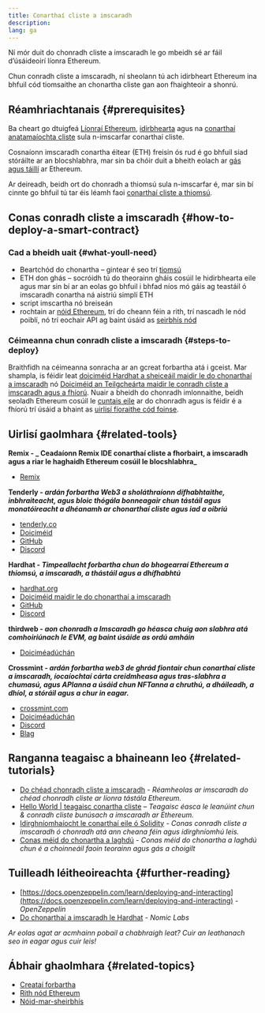 ```yaml
---
title: Conarthaí cliste a imscaradh
description:
lang: ga
---
```


Ní mór duit do chonradh cliste a imscaradh le go mbeidh sé ar fáil d’úsáideoirí líonra Ethereum.

Chun conradh cliste a imscaradh, ní sheolann tú ach idirbheart Ethereum ina bhfuil cód tiomsaithe an chonartha cliste gan aon fhaighteoir a shonrú.

## Réamhriachtanais {#prerequisites}

Ba cheart go dtuigfeá [Líonraí Ethereum](/developers/docs/networks/), [idirbhearta](/developers/docs/transactions/) agus na [ conarthaí anatamaíochta cliste](/developers/docs/smart-contracts/anatomy/) sula n-imscarfar conarthaí cliste.

Cosnaíonn imscaradh conartha éitear (ETH) freisin ós rud é go bhfuil siad stóráilte ar an blocshlabhra, mar sin ba chóir duit a bheith eolach ar [gás agus táillí](/developers/docs/gas/) ar Ethereum.

Ar deireadh, beidh ort do chonradh a thiomsú sula n-imscarfar é, mar sin bí cinnte go bhfuil tú tar éis léamh faoi [conarthaí cliste a thiomsú](/developers/docs/smart-contracts/compiling/).

## Conas conradh cliste a imscaradh {#how-to-deploy-a-smart-contract}

### Cad a bheidh uait {#what-youll-need}

- Beartchód do chonartha – gintear é seo trí [tiomsú](/developers/docs/smart-contracts/compiling/)
- ETH don ghás – socróidh tú do theorainn gháis cosúil le hidirbhearta eile agus mar sin bí ar an eolas go bhfuil i bhfad níos mó gáis ag teastáil ó imscaradh conartha ná aistriú simplí ETH
- script imscartha nó breiseán
- rochtain ar [nóid Ethereum](/developers/docs/nodes-and-clients/), trí do cheann féin a rith, trí nascadh le nód poiblí, nó trí eochair API ag baint úsáid as [seirbhís nód](/developers/docs/nodes-and-clients/nodes-as-a-service/)

### Céimeanna chun conradh cliste a imscaradh {#steps-to-deploy}

Braithfidh na céimeanna sonracha ar an gcreat forbartha atá i gceist. Mar shampla, is féidir leat [doiciméid Hardhat a sheiceáil maidir le do chonarthaí a imscaradh](https://hardhat.org/guides/deploying.html) nó [Doiciméid an Teilgcheárta maidir le conradh cliste a imscaradh agus a fhíorú](https://book.getfoundry.sh/forge/deploying). Nuair a bheidh do chonradh imlonnaithe, beidh seoladh Ethereum cosúil le [cuntais eile](/developers/docs/accounts/) ar do chonradh agus is féidir é a fhíorú trí úsáid a bhaint as [uirlisí fíoraithe cód foinse](/developers/docs/smart-contracts/verifying/#source-code-verification-tools).

## Uirlisí gaolmhara {#related-tools}

**Remix - _ Ceadaíonn Remix IDE conarthaí cliste a fhorbairt, a imscaradh agus a riar le haghaidh Ethereum cosúil le blocshlabhra_**

- [Remix](https://remix.ethereum.org)

**Tenderly - _ardán forbartha Web3 a sholáthraíonn dífhabhtaithe, inbhraiteacht, agus bloic thógála bonneagair chun tástáil agus monatóireacht a dhéanamh ar chonarthaí cliste agus iad a oibriú_**

- [tenderly.co](https://tenderly.co/)
- [Doiciméid](https://docs.tenderly.co/)
- [GitHub](https://github.com/Tenderly)
- [Discord](https://discord.gg/eCWjuvt)

**Hardhat - _Timpeallacht forbartha chun do bhogearraí Ethereum a thiomsú, a imscaradh, a thástáil agus a dhífhabhtú_**

- [hardhat.org](https://hardhat.org/getting-started/)
- [Doiciméid maidir le do chonarthaí a imscaradh](https://hardhat.org/guides/deploying.html)
- [GitHub](https://github.com/nomiclabs/hardhat)
- [Discord](https://discord.com/invite/TETZs2KK4k)

**thirdweb - _aon chonradh a Imscaradh go héasca chuig aon slabhra atá comhoiriúnach le EVM, ag baint úsáide as ordú amháin_**

- [Doiciméadúchán](https://portal.thirdweb.com/deploy/)

**Crossmint - _ardán forbartha web3 de ghrád fiontair chun conarthaí cliste a imscaradh, íocaíochtaí cárta creidmheasa agus tras-slabhra a chumasú, agus APIanna a úsáid chun NFTanna a chruthú, a dháileadh, a dhíol, a stóráil agus a chur in eagar._**

- [crossmint.com](https://www.crossmint.com)
- [Doiciméadúchán](https://docs.crossmint.com)
- [Discord](https://discord.com/invite/crossmint)
- [Blag](https://blog.crossmint.com)

## Ranganna teagaisc a bhaineann leo {#related-tutorials}

- [Do chéad chonradh cliste a imscaradh](/developers/tutorials/deploying-your-first-smart-contract/) _- Réamheolas ar imscaradh do chéad chonradh cliste ar líonra tástála Ethereum._
- [Hello World | teagaisc conartha cliste](/developers/tutorials/hello-world-smart-contract/) _– Teagaisc éasca le leanúint chun & conradh cliste bunúsach a imscaradh ar Ethereum._
- [Idirghníomhaíocht le conarthaí eile ó Solidity](/developers/tutorials/interact-with-other-contracts-from-solidity/) _- Conas conradh cliste a imscaradh ó chonradh atá ann cheana féin agus idirghníomhú leis._
- [Conas méid do chonartha a laghdú](/developers/tutorials/downsizing-contracts-to-fight-the-contract-size-limit/) _- Conas méid do chonartha a laghdú chun é a choinneáil faoin teorainn agus gás a choigilt_

## Tuilleadh léitheoireachta {#further-reading}

- [https://docs.openzeppelin.com/learn/deploying-and-interacting](https://docs.openzeppelin.com/learn/deploying-and-interacting) - _OpenZeppelin_
- [Do chonarthaí a imscaradh le Hardhat](https://hardhat.org/guides/deploying.html) - _Nomic Labs_

_Ar eolas agat ar acmhainn pobail a chabhraigh leat? Cuir an leathanach seo in eagar agus cuir leis!_

## Ábhair ghaolmhara {#related-topics}

- [Creataí forbartha](/developers/docs/frameworks/)
- [Rith nód Ethereum](/developers/docs/nodes-and-clients/run-a-node/)
- [Nóid-mar-sheirbhís](/developers/docs/nodes-and-clients/nodes-as-a-service)

